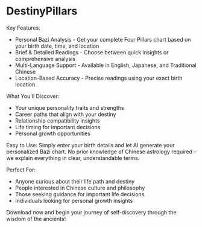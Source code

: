 # DestinyPillars

Key Features:
- Personal Bazi Analysis - Get your complete Four Pillars chart based on your birth date, time, and location
- Brief & Detailed Readings - Choose between quick insights or comprehensive analysis
- Multi-Language Support - Available in English, Japanese, and Traditional Chinese
- Location-Based Accuracy - Precise readings using your exact birth location

What You'll Discover:
- Your unique personality traits and strengths
- Career paths that align with your destiny
- Relationship compatibility insights
- Life timing for important decisions
- Personal growth opportunities

Easy to Use:
Simply enter your birth details and let AI generate your personalized Bazi chart. No prior knowledge of Chinese astrology required - we explain everything in clear, understandable terms.

Perfect For:
- Anyone curious about their life path and destiny
- People interested in Chinese culture and philosophy
- Those seeking guidance for important life decisions
- Individuals looking for personal growth insights

Download now and begin your journey of self-discovery through the wisdom of the ancients!
